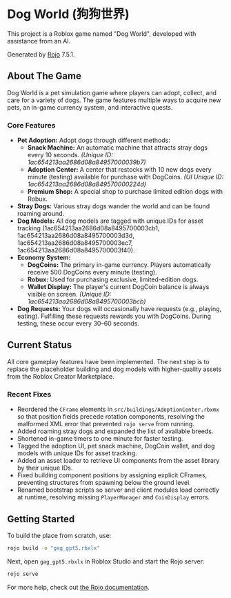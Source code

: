 # Dog World (狗狗世界)

This project is a Roblox game named "Dog World", developed with assistance from an AI.

Generated by [Rojo](https://github.com/rojo-rbx/rojo) 7.5.1.

## About The Game

Dog World is a pet simulation game where players can adopt, collect, and care for a variety of dogs. The game features multiple ways to acquire new pets, an in-game currency system, and interactive quests.

### Core Features

- **Pet Adoption:** Adopt dogs through different methods:
  - **Snack Machine:** An automatic machine that attracts stray dogs every 10 seconds. *(Unique ID: 1ac654213aa2686d08a84957000039b7)*
  - **Adoption Center:** A center that restocks with 10 new dogs every minute (testing) available for purchase with DogCoins. *(UI Unique ID: 1ac654213aa2686d08a849570000224d)*
  - **Premium Shop:** A special shop to purchase limited edition dogs with Robux.
- **Stray Dogs:** Various stray dogs wander the world and can be found roaming around.
- **Dog Models:** All dog models are tagged with unique IDs for asset tracking (1ac654213aa2686d08a8495700003cb1, 1ac654213aa2686d08a8495700003d3d, 1ac654213aa2686d08a8495700003ec7, 1ac654213aa2686d08a8495700003f40).
- **Economy System:**
  - **DogCoins:** The primary in-game currency. Players automatically receive 500 DogCoins every minute (testing).
  - **Robux:** Used for purchasing exclusive, limited-edition dogs.
  - **Wallet Display:** The player's current DogCoin balance is always visible on screen. *(Unique ID: 1ac654213aa2686d08a8495700003bcb)*
- **Dog Requests:** Your dogs will occasionally have requests (e.g., playing, eating). Fulfilling these requests rewards you with DogCoins. During testing, these occur every 30–60 seconds.

## Current Status

All core gameplay features have been implemented. The next step is to replace the placeholder building and dog models with higher-quality assets from the Roblox Creator Marketplace.

### Recent Fixes

- Reordered the `CFrame` elements in `src/buildings/AdoptionCenter.rbxmx` so that position fields precede rotation components, resolving the malformed XML error that prevented `rojo serve` from running.
- Added roaming stray dogs and expanded the list of available breeds.
- Shortened in-game timers to one minute for faster testing.
- Tagged the adoption UI, pet snack machine, DogCoin wallet, and dog models with unique IDs for asset tracking.
- Added an asset loader to retrieve UI components from the asset library by their unique IDs.
- Fixed building component positions by assigning explicit CFrames, preventing structures from spawning below the ground level.
- Renamed bootstrap scripts so server and client modules load correctly at runtime, resolving missing `PlayerManager` and `CoinDisplay` errors.


## Getting Started
To build the place from scratch, use:

```bash
rojo build -o "gag_gpt5.rbxlx"
```

Next, open `gag_gpt5.rbxlx` in Roblox Studio and start the Rojo server:

```bash
rojo serve
```

For more help, check out [the Rojo documentation](https://rojo.space/docs).


